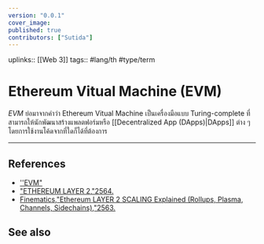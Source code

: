 ```yaml
---
version: "0.0.1"
cover_image:
published: true
contributors: ["Sutida"]
---
```

uplinks:: [[Web 3]]
tags:: #lang/th #type/term 

# Ethereum Vitual Machine (EVM)
 *EVM* ย่อมาจากคำว่า Ethereum Vitual Machine เป็นเครื่องมือแบบ Turing-complete ที่สามารถให้นักพัฒนาสร้างแพลตฟอร์มหรือ [[Decentralized App (DApps)|DApps]] ต่าง ๆ โดยการใช้งานโค้ดจากที่ใดก็ได้ที่ต้องการ

---
## References
- [''EVM"](https://www.ceochannels.com/dictionary-e/evm/)
- ["ETHEREUM LAYER 2,"2564.](https://academy.bitcoinaddict.org/what-is-ethereum-layer-2/)
- [Finematics,"Ethereum LAYER 2 SCALING Explained (Rollups, Plasma, Channels, Sidechains),"2563.](https://www.youtube.com/watch?v=BgCgauWVTs0&t=455s)
## See also

